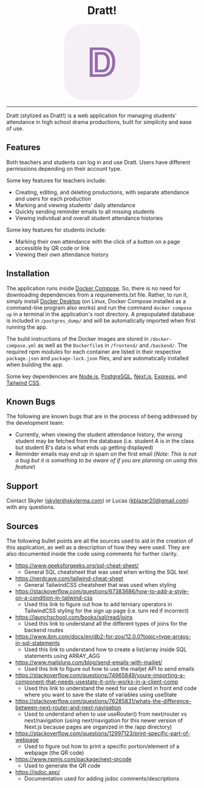 <h1 align="center">Dratt!</h1>
<p align="center">
  <img src="/static/Dratt.svg" alt="Logo" width="200"/>
</p>

---

Dratt (stylized as Dratt!) is a web application for managing students' attendance in high school drama productions, built for simplicity and ease of use.

## Features
Both teachers and students can log in and use Dratt. Users have different permissions depending on their account type.

Some key features for teachers include:
- Creating, editing, and deleting productions, with separate attendance and users for each production
- Marking and viewing students' daily attendance
- Quickly sending reminder emails to all missing students
- Viewing individual and overall student attendance histories

Some key features for students include:
- Marking their own attendance with the click of a button on a page accessible by QR code or link
- Viewing their own attendance history
## Installation
The application runs inside [Docker Compose](https://docs.docker.com/compose/). So, there is no need for downloading dependencies from a requirements.txt file. Rather, to run it, simply install [Docker Desktop](https://www.docker.com/products/docker-desktop/) (on Linux, Docker Compose installed as a command-line program also works) and run the command `docker compose up` in a terminal in the application's root directory. A prepopulated database is included in `/postgres_dump/` and will be automatically imported when first running the app.

The build instructions of the Docker images are stored in `/docker-compose.yml` as well as the `Dockerfile`s in `/frontend/` and `/backend/`. The required npm modules for each container are listed in their respective `package.json` and `package-lock.json` files, and are automatically installed when building the app.

Some key dependencies are [Node.js](https://nodejs.org/en), [PostgreSQL](https://www.postgresql.org/), [Next.js](https://nextjs.org/), [Express](https://expressjs.com/), and [Tailwind CSS](https://tailwindcss.com/).
## Known Bugs 
The following are known bugs that are in the process of being addressed by the development team:
- Currently, when viewing the student attendance history, the wrong student may be fetched from the database (i.e. student A is in the class but student B's data is what ends up getting displayed)
- Reminder emails may end up in spam on the first email (*Note: This is not a bug but it is something to be aware of if you are planning on using this feature*)
## Support
Contact Skyler (skyler@skylerma.com) or Lucas (kblazer20@gmail.com) with any questions.
## Sources
The following bullet points are all the sources used to aid in the creation of this application, as well as a description of how they were used. They are also documented inside the code using comments for further clarity.
- https://www.geeksforgeeks.org/sql-cheat-sheet/
    - General SQL cheatsheet that was used when writing the SQL text
- https://nerdcave.com/tailwind-cheat-sheet
    - General TailwindCSS cheatsheet that was used when styling
- https://stackoverflow.com/questions/67383686/how-to-add-a-style-on-a-condition-in-tailwind-css
    - Used this link to figure out how to add terniary operators in TailwindCSS styling for the sign up page (i.e. turn red if incorrect)
- https://launchschool.com/books/sql/read/joins 
    - Used this link to understand all the different types of joins for the backend routes 
- https://www.ibm.com/docs/en/db2-for-zos/12.0.0?topic=type-arrays-in-sql-statements
    - Used this link to understand how to create a list/array inside SQL statements using ARRAY_AGG
- https://www.mailslurp.com/blog/send-emails-with-mailjet/
    - Used this link to figure out how to use the mailjet API to send emails
- https://stackoverflow.com/questions/74965849/youre-importing-a-component-that-needs-usestate-it-only-works-in-a-client-comp
    - Used this link to understand the need for use client in front end code where you want to save the state of variables using useState
- https://stackoverflow.com/questions/76285831/whats-the-difference-between-next-router-and-next-navigation
    - Used to understand when to use useRouter() from next/router vs next/navigation (using next/navigation for this newer version of Next.js because pages are organized in the /app directory)
- https://stackoverflow.com/questions/12997123/print-specific-part-of-webpage
    - Used to figure out how to print a specific portion/element of a webpage (the QR code)
- https://www.npmjs.com/package/next-qrcode
    - Used to generate the QR code
- https://jsdoc.app/
    - Documentation used for adding jsdoc comments/descriptions